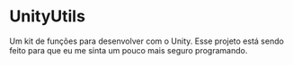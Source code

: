 # UnityUtils
 Um kit de funções para desenvolver com o Unity. Esse projeto está sendo feito para que eu me sinta um pouco mais seguro programando.
